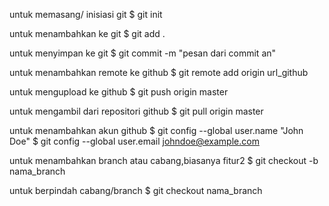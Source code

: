 untuk memasang/ inisiasi git
$ git init

untuk menambahkan ke git 
$ git add .

untuk menyimpan ke git 
$ git commit -m "pesan dari commit an"

untuk menambahkan remote ke github 
$ git remote add origin  url_github

untuk mengupload ke github
$ git push origin master

untuk mengambil dari repositori github
$ git pull origin master

untuk menambahkan akun github
$ git config --global user.name "John Doe"
$ git config --global user.email johndoe@example.com

untuk menambahkan branch atau cabang,biasanya fitur2
$ git checkout -b nama_branch  

untuk berpindah cabang/branch
$ git checkout nama_branch 



